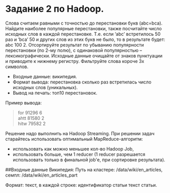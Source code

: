 # Задание 2 по Hadoop.

Слова считаем равными с точностью до перестановки букв (abc=bca). Найдите наиболее популярные перестановки, также посчитайте число исходных слов в каждой перестановке. Т.е. если ‘abc’ встретилось 50 раз и ‘bca’ 50 и других слов из этих букв не было, то в результате будет: abc 100 2.
Отсортируйте результат по убыванию популярности перестановки (по 2-му полю), с одинаковой популярностью – лексикографически. Исходные данные очищайте от знаков пунктуации и приводите к нижнему регистру. Фильтруйте слова короче 3х символов.

- Входные данные: википедия.
- Формат вывода: перестановка сколько раз встретилась число исходных слов (уникальных).
- Вывод на печать: топ10 перестановок.

Пример вывода:

> for 91296 6  
> ahtt 81580 2  
> hitw 79582 2  

Решение надо выполнить на Hadoop Streaming. При решении задач старайтесь использовать оптимальный MapReduce-алгоритм:

- использовать как можно меньшее кол-во Hadoop Job,
- использовать больше, чем 1 reducer (1 reducer разрешается использовать только в финальной job'е, при сортировке результата).

##Входные данные
Википедия:
Путь на кластере: /data/wiki/en_articles, семпл: /data/wiki/en_articles_part

Формат: текст, в каждой строке:
идентификатор статьи <tab> текст статьи.
